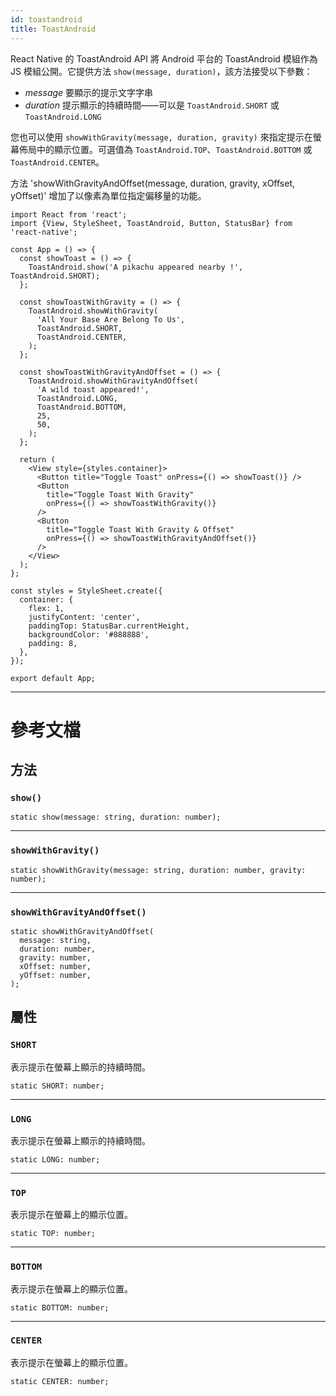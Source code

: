 ```yaml
---
id: toastandroid
title: ToastAndroid
---
```


React Native 的 ToastAndroid API 將 Android 平台的 ToastAndroid 模組作為 JS 模組公開。它提供方法 `show(message, duration)`，該方法接受以下參數：

- _message_ 要顯示的提示文字字串
- _duration_ 提示顯示的持續時間——可以是 `ToastAndroid.SHORT` 或 `ToastAndroid.LONG`

您也可以使用 `showWithGravity(message, duration, gravity)` 來指定提示在螢幕佈局中的顯示位置。可選值為 `ToastAndroid.TOP`、`ToastAndroid.BOTTOM` 或 `ToastAndroid.CENTER`。

方法 'showWithGravityAndOffset(message, duration, gravity, xOffset, yOffset)' 增加了以像素為單位指定偏移量的功能。

```SnackPlayer name=Toast%20Android%20API%20Example&supportedPlatforms=android
import React from 'react';
import {View, StyleSheet, ToastAndroid, Button, StatusBar} from 'react-native';

const App = () => {
  const showToast = () => {
    ToastAndroid.show('A pikachu appeared nearby !', ToastAndroid.SHORT);
  };

  const showToastWithGravity = () => {
    ToastAndroid.showWithGravity(
      'All Your Base Are Belong To Us',
      ToastAndroid.SHORT,
      ToastAndroid.CENTER,
    );
  };

  const showToastWithGravityAndOffset = () => {
    ToastAndroid.showWithGravityAndOffset(
      'A wild toast appeared!',
      ToastAndroid.LONG,
      ToastAndroid.BOTTOM,
      25,
      50,
    );
  };

  return (
    <View style={styles.container}>
      <Button title="Toggle Toast" onPress={() => showToast()} />
      <Button
        title="Toggle Toast With Gravity"
        onPress={() => showToastWithGravity()}
      />
      <Button
        title="Toggle Toast With Gravity & Offset"
        onPress={() => showToastWithGravityAndOffset()}
      />
    </View>
  );
};

const styles = StyleSheet.create({
  container: {
    flex: 1,
    justifyContent: 'center',
    paddingTop: StatusBar.currentHeight,
    backgroundColor: '#888888',
    padding: 8,
  },
});

export default App;
```

---

# 參考文檔

## 方法

### `show()`

```tsx
static show(message: string, duration: number);
```

---

### `showWithGravity()`

```tsx
static showWithGravity(message: string, duration: number, gravity: number);
```

---

### `showWithGravityAndOffset()`

```tsx
static showWithGravityAndOffset(
  message: string,
  duration: number,
  gravity: number,
  xOffset: number,
  yOffset: number,
);
```

## 屬性

### `SHORT`

表示提示在螢幕上顯示的持續時間。

```tsx
static SHORT: number;
```

---

### `LONG`

表示提示在螢幕上顯示的持續時間。

```tsx
static LONG: number;
```

---

### `TOP`

表示提示在螢幕上的顯示位置。

```tsx
static TOP: number;
```

---

### `BOTTOM`

表示提示在螢幕上的顯示位置。

```tsx
static BOTTOM: number;
```

---

### `CENTER`

表示提示在螢幕上的顯示位置。

```tsx
static CENTER: number;
```